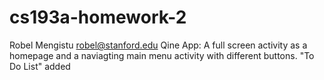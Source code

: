 # cs193a-homework-2
Robel Mengistu <robel@stanford.edu>
Qine App: A full screen activity as a homepage and a naviagting main menu activity with different buttons. 
"To Do List" added 
